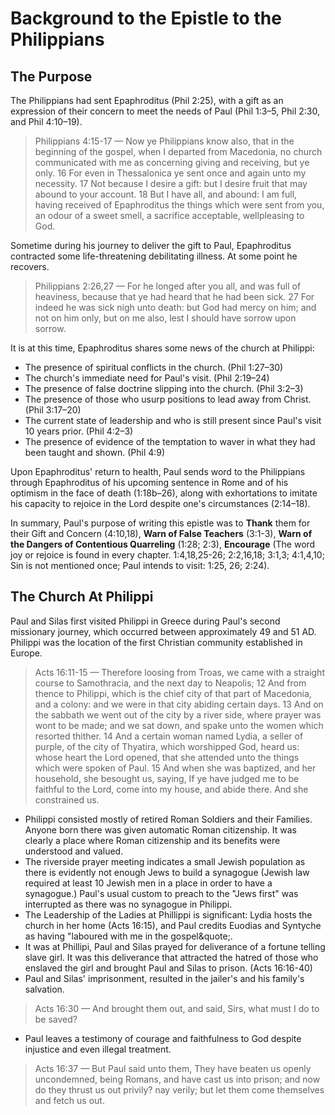 # Background to the Epistle to the Philippians

## The Purpose

The Philippians had sent Epaphroditus (Phil 2:25), with a gift as an expression of their concern to meet the needs of Paul (Phil 1:3–5, Phil 2:30, and Phil 4:10–19).

> Philippians 4:15-17 &mdash; Now ye Philippians know also, that in the beginning of the gospel, when I departed from Macedonia, no church communicated with me as concerning giving and receiving, but ye only. 16 For even in Thessalonica ye sent once and again unto my necessity. 17 Not because I desire a gift: but I desire fruit that may abound to your account. 18 But I have all, and abound: I am full, having received of Epaphroditus the things which were sent from you, an odour of a sweet smell, a sacrifice acceptable, wellpleasing to God.

Sometime during his journey to deliver the gift to Paul, Epaphroditus contracted some life-threatening debilitating illness. At some point he recovers. 

> Philippians 2:26,27 &mdash; For he longed after you all, and was full of heaviness, because that ye had heard that he had been sick. 27 For indeed he was sick nigh unto death: but God had mercy on him; and not on him only, but on me also, lest I should have sorrow upon sorrow.

It is at this time, Epaphroditus shares some news of the church at Philippi: 

- The presence of spiritual conflicts in the church. (Phil 1:27–30)
- The church's immediate need for Paul's visit. (Phil 2:19–24)
- The presence of false doctrine slipping into the church. (Phil 3:2–3)
- The presence of those who usurp positions to lead away from Christ. (Phil 3:17–20)
- The current state of leadership and who is still present since Paul's visit 10 years prior. (Phil 4:2–3)
- The presence of evidence of the temptation to waver in what they had been taught and shown. (Phil 4:9)

Upon Epaphroditus' return to health, Paul sends word to the Philippians through Epaphroditus of his upcoming sentence in Rome and of his optimism in the face of death (1:18b–26), along with exhortations to imitate his capacity to rejoice in the Lord despite one's circumstances (2:14–18). 

In summary, Paul's purpose of writing this epistle was to **Thank** them for their Gift and Concern (4:10,18), **Warn of False Teachers** (3:1-3), **Warn of the Dangers of Contentious Quarreling** (1:28; 2:3), **Encourage**  (The word joy or rejoice is found in every chapter. 1:4,18,25-26; 2:2,16,18; 3:1,3; 4:1,4,10; Sin is not mentioned once; Paul intends to visit: 1:25, 26; 2:24).

## The Church At Philippi

Paul and Silas first visited Philippi in Greece during Paul's second missionary journey, which occurred between approximately 49 and 51 AD. Philippi was the location of the first Christian community established in Europe.

> Acts 16:11-15 &mdash; Therefore loosing from Troas, we came with a straight course to Samothracia, and the next day to Neapolis; 12 And from thence to Philippi, which is the chief city of that part of Macedonia, and a colony: and we were in that city abiding certain days. 13 And on the sabbath we went out of the city by a river side, where prayer was wont to be made; and we sat down, and spake unto the women which resorted thither. 14 And a certain woman named Lydia, a seller of purple, of the city of Thyatira, which worshipped God, heard us: whose heart the Lord opened, that she attended unto the things which were spoken of Paul. 15 And when she was baptized, and her household, she besought us, saying, If ye have judged me to be faithful to the Lord, come into my house, and abide there. And she constrained us.

- Philippi consisted mostly of retired Roman Soldiers and their Families. Anyone born there was given automatic Roman citizenship. It was clearly a place where Roman citizenship and its benefits were understood and valued.
- The riverside prayer meeting indicates a small Jewish population as there is evidently not enough Jews to build a synagogue (Jewish law required at least 10 Jewish men in a place in order to have a synagogue.) Paul's usual custom to preach to the "Jews first" was interrupted as there was no synagogue in Philippi.
- The Leadership of the Ladies at Phillippi is significant: Lydia hosts the church in her home (Acts 16:15), and Paul credits Euodias and Syntyche as having &quot;laboured with me in the gospel&quote;.
- It was at Phillipi, Paul and Silas prayed for deliverance of a fortune telling slave girl. It was this deliverance that attracted the hatred of those who enslaved the girl and brought Paul and Silas to prison. (Acts 16:16-40)
- Paul and Silas' imprisonment, resulted in the jailer's and his family's salvation.

> Acts 16:30 &mdash; And brought them out, and said, Sirs, what must I do to be saved?

- Paul leaves a testimony of courage and faithfulness to God despite injustice and even illegal treatment.

> Acts 16:37 &mdash; But Paul said unto them, They have beaten us openly uncondemned, being Romans, and have cast us into prison; and now do they thrust us out privily? nay verily; but let them come themselves and fetch us out.

